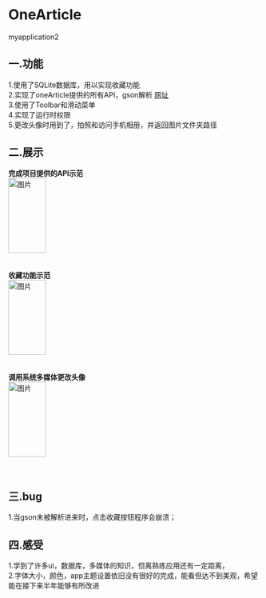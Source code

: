 # OneArticle
myapplication2 <br>
## 一.功能<br>
1.使用了SQLite数据库，用以实现收藏功能<br>
2.实现了oneArticle提供的所有API，gson解析 [网址](https://github.com/jokermonn/-Api/blob/master/OneArticle.md)<br>
3.使用了Toolbar和滑动菜单 <br>
4.实现了运行时权限<br>
5.更改头像时用到了，拍照和访问手机相册，并返回图片文件夹路径<br>
## 二.展示<br>
**完成项目提供的API示范**<br>
<img src="https://github.com/roger1245/OneArticle/blob/master/20190225_175013.gif" width="75" height="150" alt="图片"/> <br><br><br>
**收藏功能示范**<br>
<img src="https://github.com/roger1245/OneArticle/blob/master/20190225_175052.gif" width="75" height="150" alt="图片"/> <br><br><br>
**调用系统多媒体更改头像**<br>
<img src="https://github.com/roger1245/OneArticle/blob/master/20190225_175112.gif" width="75" height="150" alt="图片"/> <br><br><br>
## 三.bug<br>
1.当gson未被解析进来时，点击收藏按钮程序会崩溃；<br>
## 四.感受<br>
1.学到了许多ui，数据库，多媒体的知识，但离熟练应用还有一定距离，<br>
2.字体大小，颜色，app主题设置依旧没有很好的完成，能看但达不到美观，希望能在接下来半年能够有所改进<br>
